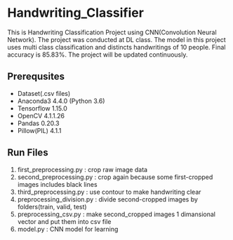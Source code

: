 # Handwriting_Classifier
This is Handwriting Classification Project using CNN(Convolution Neural Network). The project was conducted at DL class. The model in this project uses multi class classification and distincts handwritings of 10 people. Final accuracy is 85.83%. The project will be updated continuously.

## Prerequsites
- Dataset(.csv files)
- Anaconda3 4.4.0 (Python 3.6)
- Tensorflow 1.15.0
- OpenCV 4.1.1.26
- Pandas 0.20.3
- Pillow(PIL) 4.1.1

## Run Files
1. first_preprocessing.py : crop raw image data
2. second_preprocessing.py : crop again because some first-cropped images includes black lines
3. third_preprocessing.py : use contour to make handwriting clear
4. preprocessing_division.py : divide second-cropped images by folders(train, valid, test)
5. preprocessing_csv.py : make second_cropped images 1 dimansional vector and put them into csv file
6. model.py : CNN model for learning
